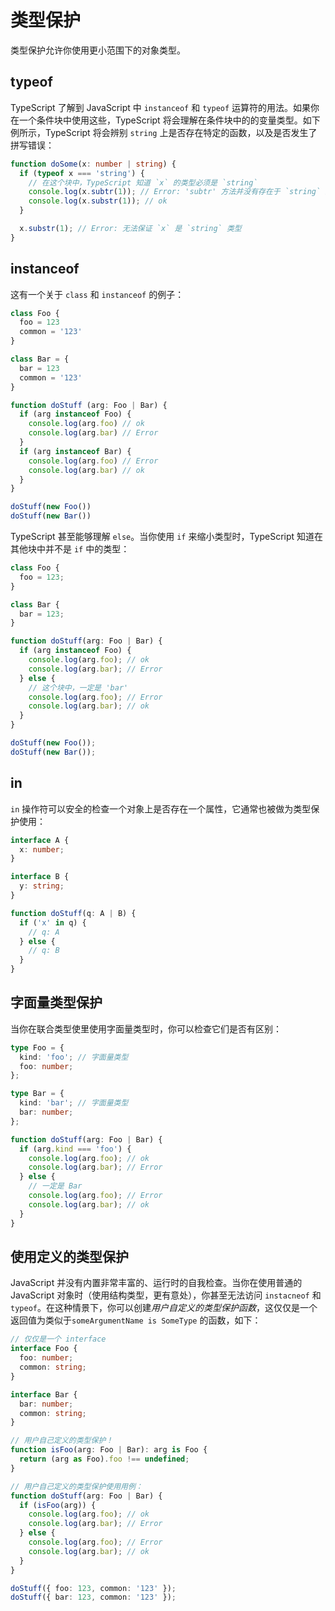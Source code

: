 # 类型保护

类型保护允许你使用更小范围下的对象类型。

## typeof

TypeScript 了解到 JavaScript 中 `instanceof` 和 `typeof` 运算符的用法。如果你在一个条件块中使用这些，TypeScript 将会理解在条件块中的的变量类型。如下例所示，TypeScript 将会辨别 `string` 上是否存在特定的函数，以及是否发生了拼写错误：

```ts
function doSome(x: number | string) {
  if (typeof x === 'string') {
    // 在这个块中，TypeScript 知道 `x` 的类型必须是 `string`
    console.log(x.subtr(1)); // Error: 'subtr' 方法并没有存在于 `string` 上
    console.log(x.substr(1)); // ok
  }

  x.substr(1); // Error: 无法保证 `x` 是 `string` 类型
}
```

## instanceof

这有一个关于 `class` 和 `instanceof` 的例子：

```ts
class Foo {
  foo = 123
  common = '123'
}

class Bar = {
  bar = 123
  common = '123'
}

function doStuff (arg: Foo | Bar) {
  if (arg instanceof Foo) {
    console.log(arg.foo) // ok
    console.log(arg.bar) // Error
  }
  if (arg instanceof Bar) {
    console.log(arg.foo) // Error
    console.log(arg.bar) // ok
  }
}

doStuff(new Foo())
doStuff(new Bar())
```

TypeScript 甚至能够理解 `else`。当你使用 `if` 来缩小类型时，TypeScript 知道在其他块中并不是 `if` 中的类型：

```ts
class Foo {
  foo = 123;
}

class Bar {
  bar = 123;
}

function doStuff(arg: Foo | Bar) {
  if (arg instanceof Foo) {
    console.log(arg.foo); // ok
    console.log(arg.bar); // Error
  } else {
    // 这个块中，一定是 'bar'
    console.log(arg.foo); // Error
    console.log(arg.bar); // ok
  }
}

doStuff(new Foo());
doStuff(new Bar());
```

## in

`in` 操作符可以安全的检查一个对象上是否存在一个属性，它通常也被做为类型保护使用：

```ts
interface A {
  x: number;
}

interface B {
  y: string;
}

function doStuff(q: A | B) {
  if ('x' in q) {
    // q: A
  } else {
    // q: B
  }
}
```

## 字面量类型保护

当你在联合类型使里使用字面量类型时，你可以检查它们是否有区别：

```ts
type Foo = {
  kind: 'foo'; // 字面量类型
  foo: number;
};

type Bar = {
  kind: 'bar'; // 字面量类型
  bar: number;
};

function doStuff(arg: Foo | Bar) {
  if (arg.kind === 'foo') {
    console.log(arg.foo); // ok
    console.log(arg.bar); // Error
  } else {
    // 一定是 Bar
    console.log(arg.foo); // Error
    console.log(arg.bar); // ok
  }
}
```

## 使用定义的类型保护

JavaScript 并没有内置非常丰富的、运行时的自我检查。当你在使用普通的 JavaScript 对象时（使用结构类型，更有意处），你甚至无法访问 `instacneof` 和 `typeof`。在这种情景下，你可以创建*用户自定义的类型保护函数*，这仅仅是一个返回值为类似于`someArgumentName is SomeType` 的函数，如下：

```ts
// 仅仅是一个 interface
interface Foo {
  foo: number;
  common: string;
}

interface Bar {
  bar: number;
  common: string;
}

// 用户自己定义的类型保护！
function isFoo(arg: Foo | Bar): arg is Foo {
  return (arg as Foo).foo !== undefined;
}

// 用户自己定义的类型保护使用用例：
function doStuff(arg: Foo | Bar) {
  if (isFoo(arg)) {
    console.log(arg.foo); // ok
    console.log(arg.bar); // Error
  } else {
    console.log(arg.foo); // Error
    console.log(arg.bar); // ok
  }
}

doStuff({ foo: 123, common: '123' });
doStuff({ bar: 123, common: '123' });
```
